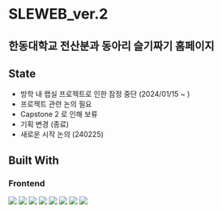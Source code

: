 # SLEWEB_ver.2

## 한동대학교 전산분과 동아리 슬기짜기 홈페이지 

## State
- 방학 내 랩실 프로젝트로 인한 잠정 중단 (2024/01/15 ~ )
- 프로젝트 관련 논의 필요
- Capstone 2 로 인해 보류
- 기획 변경 (종료)
- 새로운 시작 논의 (240225)

## Built With

### Frontend

![](https://img.shields.io/badge/JavaScript-F7DF1E?style=for-the-badge&logo=javascript&logoColor=black)
![](https://img.shields.io/badge/HTML5-E34F26?style=for-the-badge&logo=html5&logoColor=white)
![](https://img.shields.io/badge/CSS3-1572B6?style=for-the-badge&logo=css3&logoColor=white)
![](https://img.shields.io/badge/React-20232A?style=for-the-badge&logo=react&logoColor=61DAFB)
![](https://img.shields.io/badge/axios-5A29E4?style=for-the-badge&logo=axios&logoColor=white)
![](https://img.shields.io/badge/styledcomponents-DB7093?style=for-the-badge&logo=styledcomponents&logoColor=white)
![](https://img.shields.io/badge/mui-007FFF?style=for-the-badge&logo=mui&logoColor=white)
![](https://img.shields.io/badge/Markdown-000000?style=for-the-badge&logo=markdown&logoColor=white)
